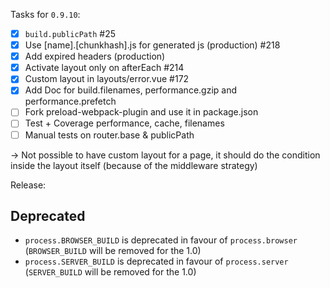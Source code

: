 Tasks for `0.9.10`:
- [x] `build.publicPath` #25
- [x] Use [name].[chunkhash].js for generated js (production) #218
- [x] Add expired headers (production)
- [x] Activate layout only on afterEach #214
- [x] Custom layout in layouts/error.vue #172
- [x] Add Doc for build.filenames, performance.gzip and performance.prefetch
- [ ] Fork preload-webpack-plugin and use it in package.json
- [ ] Test + Coverage performance, cache, filenames
- [ ] Manual tests on router.base & publicPath

-> Not possible to have custom layout for a page, it should do the condition inside the layout itself (because of the middleware strategy)


Release:

## Deprecated
- `process.BROWSER_BUILD` is deprecated in favour of `process.browser` (`BROWSER_BUILD` will be removed for the 1.0)
- `process.SERVER_BUILD` is deprecated in favour of `process.server` (`SERVER_BUILD` will be removed for the 1.0)
